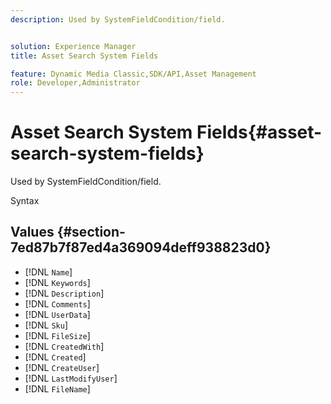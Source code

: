 ```yaml
---
description: Used by SystemFieldCondition/field.


solution: Experience Manager
title: Asset Search System Fields

feature: Dynamic Media Classic,SDK/API,Asset Management
role: Developer,Administrator
---
```


# Asset Search System Fields{#asset-search-system-fields}

Used by SystemFieldCondition/field.

 Syntax 

## Values {#section-7ed87b7f87ed4a369094deff938823d0}

* [!DNL `Name`] 
* [!DNL `Keywords`] 
* [!DNL `Description`] 
* [!DNL `Comments`] 
* [!DNL `UserData`] 
* [!DNL `Sku`] 
* [!DNL `FileSize`] 
* [!DNL `CreatedWith`] 
* [!DNL `Created`] 
* [!DNL `CreateUser`] 
* [!DNL `LastModifyUser`] 
* [!DNL `FileName`]

